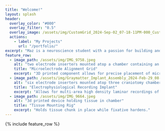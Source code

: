 ```yaml
---
title: "Welcome!"
layout: splash
header:
  overlay_color: "#000"
  overlay_filter: "0.5"
  overlay_image: /assets/img/CustomGrid_2024-Sep-02_07-18-11PM-000_CustomizedView23980668740.png
  actions:
    - label: "My Projects"
      url: "/portfolio/"
excerpt: "Maz is a neuroscience student with a passion for building and tinkering. He is focusing on electrophysiology research in macaques where he has projects in designing and implementing recording interfaces as well as analyzing neural signals in MATLAB. His area of expertise in digital fabrication is CAD and 3D printing of research devices and instruments."
feature_row:
  - image_path: /assets/img/IMG_9758.jpeg
    alt: "two electrode inserters mounted atop a chamber containing an alignment grid"
    title: "Microelectrode Alignment Grid"
    excerpt: "3D printed component allows for precise placement of microelectrodes."
  - image_path: /assets/img/Graymatter_Implant_Assembly_2024-Feb-29_08-50-46PM-000_CustomizedView27712234730_png_alpha.png
    alt: "six electrode inserters mounted atop three craniotomy chambers on a skull"
    title: "Electrophysiological Recording Implant"
    excerpt: "Allows for multi-area high density laminar recordings of macaque cortex."
  - image_path: /assets/img/IMG_9664.jpeg
    alt: "3d printed device holding tissue in chamber"
    title: "Tissue Mounting Rig"
    excerpt: "Holds tissue chunk in place while fixative hardens."
---
```


{% include feature_row %}

